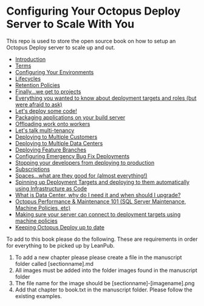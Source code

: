 # Configuring Your Octopus Deploy Server to Scale With You
This repo is used to store the open source book on how to setup an Octopus Deploy server to scale up and out.  

- [Introduction](manuscript/Introduction.md)
- [Terms](manuscript/Terms.md)
- [Configuring Your Environments](manuscript/Environments.md)
- [Lifecycles](manuscript/Lifecycles.md)
- [Retention Policies](manuscript/RetentionPolicies.md)
- [Finally...we get to projects](manuscript/Projects.md)
- [Everything you wanted to know about deployment targets and roles (but were afraid to ask)](manuscript/DeploymentTargets.md)
- [Let's deploy some code!](manuscript/Releases.md)
- [Packaging applications on your build server](manuscript/PackagingApplications.md)
- [Offloading work onto workers](manuscript/Workers.md)
- [Let's talk multi-tenancy](manuscript/MultiTenancyIntro.md)
- [Deploying to Multiple Customers](manuscript/MultiTenancyApps.md)
- [Deploying to Multiple Data Centers](manuscript/MultiDataCenter.md)
- [Deploying Feature Branches](manuscript/FeatureBranchDeployments.md)
- [Configuring Emergency Bug Fix Deployments](manuscript/Hotfixes.md)
- [Stopping your developers from deploying to production](manuscript/TeamSecurity.md)
- [Subscriptions](manuscript/Subscriptions.md)
- [Spaces...what are they good for (almost everything!)](manuscript/Spaces.md)
- [Spinning up Deployment Targets and deploying to them automatically using Infrastructure as Code](manuscript/IaC.md)
- [What is Data Center, why do I need it and when should I upgrade?](manuscript/DataCenter.md)
- [Octopus Performance & Maintenance 101 (SQL Server Maintenance, Machine Policies, etc)](manuuscript/Performance&Maintenance.md)
- [Making sure your server can connect to deployment targets using machine policies](manuscript/MachinePolicies.md)
- [Keeping Octopus Deploy up to date](manuscript/Upgrade.md)

To add to this book please do the following.  These are requirements in order for everything to be picked up by LeanPub.

1) To add a new chapter please please create a file in the manuscript folder called [sectionname].md
2) All images must be added into the folder images found in the manuscript folder
3) The file name for the image should be [sectionname]-[imagename].png
4) Add that chapter to book.txt in the manuscript folder.  Please follow the existing examples.
